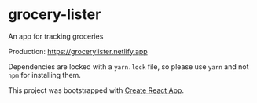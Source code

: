 # grocery-lister

An app for tracking groceries

Production: https://grocerylister.netlify.app

Dependencies are locked with a `yarn.lock` file, so please use `yarn` and not
`npm` for installing them.

 This project was bootstrapped with
 [Create React App](https://github.com/facebook/create-react-app).